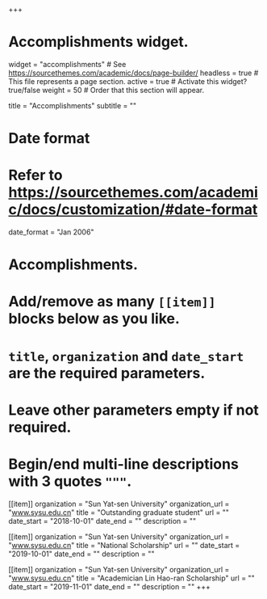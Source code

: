 +++
# Accomplishments widget.
widget = "accomplishments"  # See https://sourcethemes.com/academic/docs/page-builder/
headless = true  # This file represents a page section.
active = true  # Activate this widget? true/false
weight = 50  # Order that this section will appear.

title = "Accomplish&shy;ments"
subtitle = ""

# Date format
#   Refer to https://sourcethemes.com/academic/docs/customization/#date-format
date_format = "Jan 2006"

# Accomplishments.
#   Add/remove as many `[[item]]` blocks below as you like.
#   `title`, `organization` and `date_start` are the required parameters.
#   Leave other parameters empty if not required.
#   Begin/end multi-line descriptions with 3 quotes `"""`.

[[item]]
  organization = "Sun Yat-sen University"
  organization_url = "www.sysu.edu.cn"
  title = "Outstanding graduate student"
  url = ""
  date_start = "2018-10-01"
  date_end = ""
  description = ""

[[item]]
  organization = "Sun Yat-sen University"
  organization_url = "www.sysu.edu.cn"
  title = "National Scholarship"
  url = ""
  date_start = "2019-10-01"
  date_end = ""
  description = ""

[[item]]
  organization = "Sun Yat-sen University"
  organization_url = "www.sysu.edu.cn"
  title = "Academician Lin Hao-ran Scholarship"
  url = ""
  date_start = "2019-11-01"
  date_end = ""
  description = ""
+++
